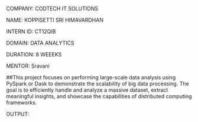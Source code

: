COMPANY: CODTECH IT SOLUTIONS

NAME:  KOPPISETTI SRI HIMAVARDHAN

INTERN ID: CT12QIB

DOMAIN: DATA ANALYTICS

DURATION: 8 WEEEKS

MENTOR: Sravani 

##This project focuses on performing large-scale data analysis using PySpark or Dask to demonstrate the scalability of big data processing. The goal is to efficiently handle and analyze a massive dataset, extract meaningful insights, and showcase the capabilities of distributed computing frameworks.

OUTPUT: 
